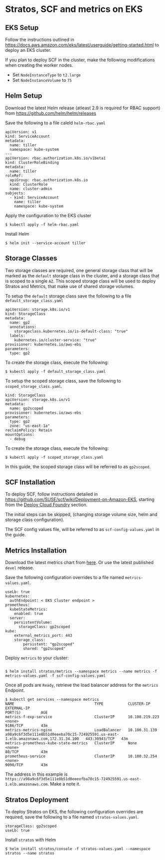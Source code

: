 # Stratos, SCF and metrics on EKS

## EKS Setup

Follow the instructions outlined in https://docs.aws.amazon.com/eks/latest/userguide/getting-started.html to deploy an EKS cluster.

If you plan to deploy SCF in the cluster, make the following modifications when creating the worker nodes.
- Set `NodeInstanceType` to `t2.large`
- Set `NodeInstanceVolume` to `75`

## Helm Setup

Download the latest Helm release (atleast 2.9 is required for RBAC support) from https://github.com/helm/helm/releases

Save the following to a file caleld `helm-rbac.yaml`
```
apiVersion: v1
kind: ServiceAccount
metadata:
  name: tiller
  namespace: kube-system
---
apiVersion: rbac.authorization.k8s.io/v1beta1
kind: ClusterRoleBinding
metadata:
  name: tiller
roleRef:
  apiGroup: rbac.authorization.k8s.io
  kind: ClusterRole
  name: cluster-admin
subjects:
  - kind: ServiceAccount
    name: tiller
    namespace: kube-system
```

Apply the configuration to the EKS cluster
```
$ kubectl apply -f helm-rbac.yaml
```

Install Helm
```
$ helm init --service-account tiller
```

## Storage Classes 

Two storage classes are required, one general storage class that will be marked as the `default` storage class in the cluster, and a storage class that is scoped to a single `AZ`. This scoped storage class will be used to deploy Stratos and Metrics, that make use of shared storage volumes.

To setup the `default` storage class save the following to a file `default_storage_class.yaml`
```
apiVersion: storage.k8s.io/v1
kind: StorageClass
metadata:
  name: gp2
  annotations:
    storageclass.kubernetes.io/is-default-class: "true"
  labels:
    kubernetes.io/cluster-service: "true"
provisioner: kubernetes.io/aws-ebs
parameters:
  type: gp2
```

To create the storage class, execute the following:
```
$ kubectl apply -f default_storage_class.yaml
```

To setup the scoped storage class, save the following to `scoped_storage_class.yaml`.
```
kind: StorageClass
apiVersion: storage.k8s.io/v1
metadata:
  name: gp2scoped
provisioner: kubernetes.io/aws-ebs
parameters:
  type: gp2
  zone: "us-east-1a"
reclaimPolicy: Retain
mountOptions:
  - debug
```
To create the storage class, execute the following:
```
$ kubectl apply -f scoped_storage_class.yaml
```

In this guide, the scoped storage class will be referred to as `gp2scoped`.
## SCF Installation

To deploy SCF, follow instructions detailed in https://github.com/SUSE/scf/wiki/Deployment-on-Amazon-EKS, starting from the [Deploy Cloud Foundry](https://github.com/SUSE/scf/wiki/Deployment-on-Amazon-EKS#deploy-cloud-foundry) section.

The initial steps can be skipped, (changing storage volume size, helm and storage class configuration). 

The SCF config values file, will be referred to as `scf-config-values.yaml` in the guide.


## Metrics Installation

Download the latest metrics chart from [here](). Or use the latest published `devel` release.

Save the following configuration overrides to a file named `metrics-values.yaml`. 

```
useLb: true
kubernetes:
  authEndpoint: < EKS Cluster endpoint >
prometheus:
  kubeStateMetrics:    
    enabled: true
  server:
    persistentVolume:
      storageClass: gp2scoped
kube:
    external_metrics_port: 443
    storage_class:
        persistent: "gp2scoped"
        shared: "gp2scoped"
```
Deploy `metrics` to your cluster:

```

$ helm install stratos/metrics --namespace metrics --name metrics -f metrics-values.yaml -f scf-config-values.yaml
```

Once all pods are `Ready`, retrieve the load balancer address for the `metrics` Endpoint.

```
$ kubectl get services --namespace metrics
NAME                                    TYPE           CLUSTER-IP       EXTERNAL-IP                                                                            PORT(S)         AGE
metrics-f-exp-service                   ClusterIP      10.100.219.223   <none>                                                                                 9186/TCP        43m
metrics-metrics-nginx                   LoadBalancer   10.100.31.139    a98a9c6f3d5e111e8b51d0eeeba70c15-724925591.us-east-1.elb.amazonaws.com,172.31.34.100   443:30943/TCP   43m
metrics-prometheus-kube-state-metrics   ClusterIP      None             <none>                                                                                 80/TCP          43m
prometheus-service                      ClusterIP      10.100.32.254    <none>                                                                                 9090/TCP        43m

```

The address in this example is `https://a98a9c6f3d5e111e8b51d0eeeofba70c15-724925591.us-east-1.elb.amazonaws.com`. Make a note it.

## Stratos Deployment

To deploy Stratos on EKS, the following configuration overrides are required, save the following to a file named `stratos-values.yaml`.
```
storageClass: gp2scoped
useLb: true
```

Install `stratos` with Helm
```
$ helm install stratos/console -f stratos-values.yaml --namespace stratos --name stratos
```
